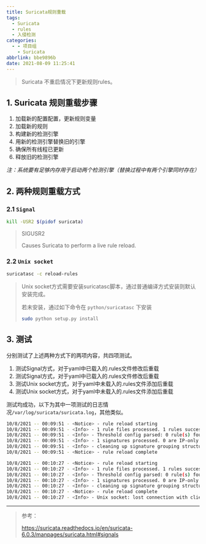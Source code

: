 ```yaml
---
title: Suricata规则重载
tags:
  - Suricata
  - rules
  - 入侵检测
categories:
  - - 项目组
    - Suricata
abbrlink: bbe9896b
date: 2021-08-09 11:25:41
---
```


> Suricata 不重启情况下更新规则rules。

## 1. Suricata  规则重载步骤

1. 加载新的配置配置，更新规则变量
2. 加载新的规则
3. 构建新的检测引擎
4. 用新的检测引擎替换旧的引擎
5. 确保所有线程已更新
6. 释放旧的检测引擎

*注：系统要有足够内存用于启动两个检测引擎（替换过程中有两个引擎同时存在）*

## 2. 两种规则重载方式

### 2.1 `Signal`

```bash
kill -USR2 $(pidof suricata)
```

> SIGUSR2
>
> Causes Suricata to perform a live rule reload.

### 2.2 `Unix socket`

```bash
suricatasc -c reload-rules
```

> Unix socket方式需要安装suricatasc脚本，通过普通编译方式安装则默认安装完成。
>
> 若未安装，通过如下命令在 `python/suricatasc` 下安装
>
> ```bash
> sudo python setup.py install
> ```

## 3. 测试

分别测试了上述两种方式下的两项内容，共四项测试。

1. 测试Signal方式，对于yaml中已载入的.rules文件修改后重载
2. 测试Signal方式，对于yaml中已载入的.rules文件修改后重载
3. 测试Unix socket方式，对于yaml中未载入的.rules文件添加后重载
4. 测试Unix socket方式，对于yaml中未载入的.rules文件添加后重载

测试均成功，以下为其中一项测试的日志情况`/var/log/suricata/suricata.log`，其他类似。

```bash
10/8/2021 -- 00:09:51 - <Notice> - rule reload starting
10/8/2021 -- 00:09:51 - <Info> - 1 rule files processed. 1 rules successfully loaded, 0 rules failed
10/8/2021 -- 00:09:51 - <Info> - Threshold config parsed: 0 rule(s) found
10/8/2021 -- 00:09:51 - <Info> - 1 signatures processed. 0 are IP-only rules, 1 are inspecting packet payload, 0 inspect application layer, 0 are decoder event only
10/8/2021 -- 00:09:51 - <Info> - cleaning up signature grouping structure... complete
10/8/2021 -- 00:09:51 - <Notice> - rule reload complete

10/8/2021 -- 00:10:27 - <Notice> - rule reload starting
10/8/2021 -- 00:10:27 - <Info> - 1 rule files processed. 1 rules successfully loaded, 0 rules failed
10/8/2021 -- 00:10:27 - <Info> - Threshold config parsed: 0 rule(s) found
10/8/2021 -- 00:10:27 - <Info> - 1 signatures processed. 0 are IP-only rules, 1 are inspecting packet payload, 0 inspect application layer, 0 are decoder event only
10/8/2021 -- 00:10:27 - <Info> - cleaning up signature grouping structure... complete
10/8/2021 -- 00:10:27 - <Notice> - rule reload complete
10/8/2021 -- 00:10:27 - <Info> - Unix socket: lost connection with client00000000
```

---

> 参考：
>
> https://suricata.readthedocs.io/en/suricata-6.0.3/manpages/suricata.html#signals
